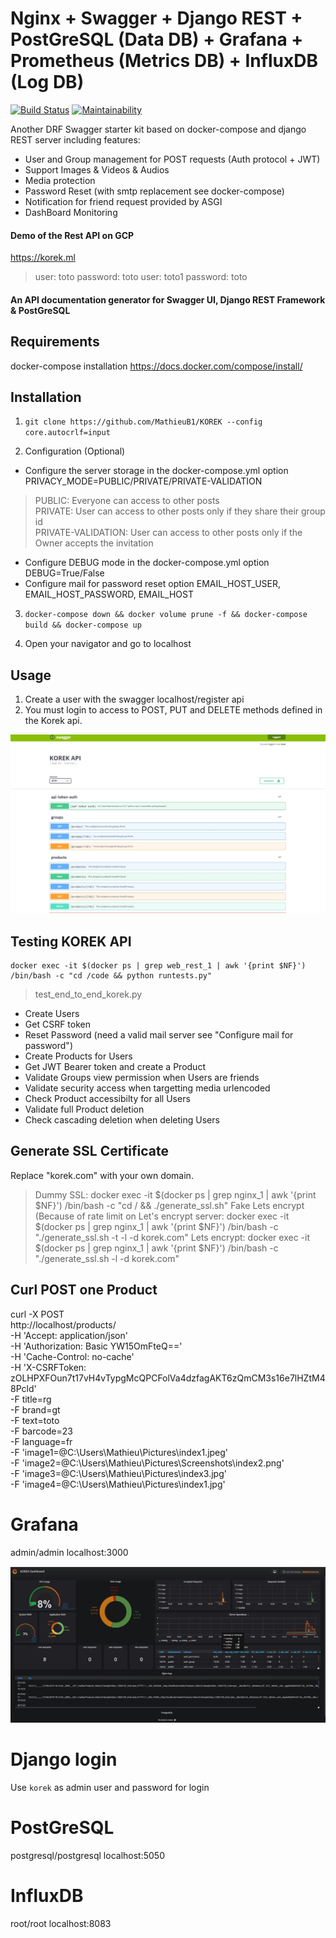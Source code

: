 # Nginx + Swagger +  Django REST + PostGreSQL (Data DB) + Grafana + Prometheus (Metrics DB) + InfluxDB (Log DB)

[![Build Status](https://travis-ci.org/MathieuB1/KOREK-backend.svg?branch=master)](https://travis-ci.org/MathieuB1/KOREK-backend)
[![Maintainability](https://api.codeclimate.com/v1/badges/d0d8600fab4bfad39a3b/maintainability)](https://codeclimate.com/github/MathieuB1/KOREK-backend/maintainability)

Another DRF Swagger starter kit based on docker-compose and django REST server including features:

 - User and Group management for POST requests (Auth protocol + JWT)
 - Support Images & Videos & Audios
 - Media protection
 - Password Reset (with smtp replacement see docker-compose)
 - Notification for friend request provided by ASGI
 - DashBoard Monitoring


#### Demo of the Rest API on GCP

https://korek.ml

> user: toto password: toto
> user: toto1 password: toto

#### An API documentation generator for Swagger UI, Django REST Framework & PostGreSQL

## Requirements
docker-compose installation https://docs.docker.com/compose/install/

## Installation

1. ```git clone https://github.com/MathieuB1/KOREK --config core.autocrlf=input```

2. Configuration (Optional)

* Configure the server storage in the docker-compose.yml option PRIVACY_MODE=PUBLIC/PRIVATE/PRIVATE-VALIDATION

> PUBLIC: Everyone can access to other posts<br/>
> PRIVATE: User can access to other posts only if they share their group id<br/>
> PRIVATE-VALIDATION: User can access to other posts only if the Owner accepts the invitation<br/>

* Configure DEBUG mode in the docker-compose.yml option DEBUG=True/False
* Configure mail for password reset option EMAIL_HOST_USER, EMAIL_HOST_PASSWORD, EMAIL_HOST

3. ```docker-compose down && docker volume prune -f && docker-compose build && docker-compose up```

4. Open your navigator and go to localhost

## Usage

1. Create a user with the swagger localhost/register api
2. You must login to access to POST, PUT and DELETE methods defined in the Korek api.

![alt text](https://github.com/MathieuB1/KOREK/blob/master/doc/img/swagger.jpg)

## Testing KOREK API
```
docker exec -it $(docker ps | grep web_rest_1 | awk '{print $NF}') /bin/bash -c "cd /code && python runtests.py"
```

> test_end_to_end_korek.py

* Create Users
* Get CSRF token
* Reset Password (need a valid mail server see "Configure mail for password")
* Create Products for Users
* Get JWT Bearer token and create a Product
* Validate Groups view permission when Users are friends
* Validate security access when targetting media urlencoded
* Check Product accessibilty for all Users
* Validate full Product deletion
* Check cascading deletion when deleting Users

## Generate SSL Certificate

Replace "korek.com" with your own domain.

> Dummy SSL:
> docker exec -it $(docker ps | grep nginx_1 | awk '{print $NF}') /bin/bash -c "cd / && ./generate_ssl.sh"
> Fake Lets encrypt (Because of rate limit on Let's encrypt server:
> docker exec -it $(docker ps | grep nginx_1 | awk '{print $NF}') /bin/bash -c "./generate_ssl.sh -t -l -d korek.com"
> Lets encrypt:
> docker exec -it $(docker ps | grep nginx_1 | awk '{print $NF}') /bin/bash -c "./generate_ssl.sh -l -d korek.com"

## Curl POST one Product

curl -X POST \
  http://localhost/products/ \
  -H 'Accept: application/json' \
  -H 'Authorization: Basic YW15OmFteQ==' \
  -H 'Cache-Control: no-cache' \
  -H 'X-CSRFToken: zOLHPXFOun7t17vH4vTypgMcQPCFolVa4dzfagAKT6zQmCM3s16e7lHZtM48Pcld' \
  -F title=rg \
  -F brand=gt \
  -F text=toto \
  -F barcode=23 \
  -F language=fr \
  -F 'image1=@C:\Users\Mathieu\Pictures\index1.jpeg' \
  -F 'image2=@C:\Users\Mathieu\Pictures\Screenshots\index2.png' \
  -F 'image3=@C:\Users\Mathieu\Pictures\index3.jpg' \
  -F 'image4=@C:\Users\Mathieu\Pictures\index1.jpg'

# Grafana
admin/admin
localhost:3000

![alt text](https://github.com/MathieuB1/KOREK/blob/master/doc/img/dashboard.jpg)

# Django login
Use `korek` as admin user and password for login

# PostGreSQL
postgresql/postgresql
localhost:5050

# InfluxDB
root/root
localhost:8083